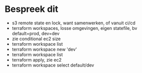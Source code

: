 # Bespreek dit

- s3 remote state en lock, want samenwerken, of vanuit ci/cd
- terraform workspaces, losse omgevingen, eigen statefile, bv default=prod, dev=dev
- zie conditional ec2 size
- terraform workspace list
- terraform workspace new 'dev'
- terraform workspace list
- terraform apply, zie ec2
- terraform workspace select default/dev
